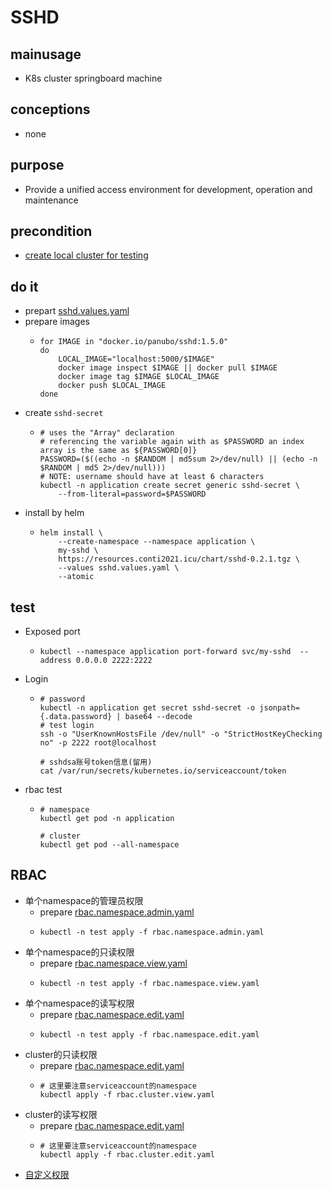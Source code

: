 # SSHD 

## mainusage
* K8s cluster springboard machine

## conceptions
* none

## purpose
* Provide a unified access environment for development, operation and maintenance

## precondition
* [create local cluster for testing](/kubernetes/basic/local.cluster.for.testing.md)

## do it
* prepart [sshd.values.yaml](sshd/sshd.values.yaml.md)
* prepare images
  * ```shell
    for IMAGE in "docker.io/panubo/sshd:1.5.0"
    do
        LOCAL_IMAGE="localhost:5000/$IMAGE"
        docker image inspect $IMAGE || docker pull $IMAGE
        docker image tag $IMAGE $LOCAL_IMAGE
        docker push $LOCAL_IMAGE
    done
    ```
* create `sshd-secret`
  * ```shell
    # uses the "Array" declaration
    # referencing the variable again with as $PASSWORD an index array is the same as ${PASSWORD[0]}
    PASSWORD=($((echo -n $RANDOM | md5sum 2>/dev/null) || (echo -n $RANDOM | md5 2>/dev/null)))
    # NOTE: username should have at least 6 characters
    kubectl -n application create secret generic sshd-secret \
        --from-literal=password=$PASSWORD
    ```
* install by helm
  * ```shell
    helm install \
        --create-namespace --namespace application \
        my-sshd \
        https://resources.conti2021.icu/chart/sshd-0.2.1.tgz \
        --values sshd.values.yaml \
        --atomic
    ```

## test
* Exposed port
  * ```shell
    kubectl --namespace application port-forward svc/my-sshd  --address 0.0.0.0 2222:2222
    ```
* Login
  * ```shell
    # password
    kubectl -n application get secret sshd-secret -o jsonpath={.data.password} | base64 --decode
    # test login
    ssh -o "UserKnownHostsFile /dev/null" -o "StrictHostKeyChecking no" -p 2222 root@localhost
    
    # sshdsa账号token信息(留用)
    cat /var/run/secrets/kubernetes.io/serviceaccount/token
    ```
* rbac test
  * ```shell
    # namespace
    kubectl get pod -n application
    
    # cluster
    kubectl get pod --all-namespace
    ```
    
## RBAC
* 单个namespace的管理员权限
  * prepare [rbac.namespace.admin.yaml](sshd/rbac.namespace.admin.yaml.md)
  * ```shell
    kubectl -n test apply -f rbac.namespace.admin.yaml
    ```
* 单个namespace的只读权限
  * prepare [rbac.namespace.view.yaml](sshd/rbac.namespace.view.yaml.md)
  * ```shell
    kubectl -n test apply -f rbac.namespace.view.yaml
    ```
* 单个namespace的读写权限
  * prepare [rbac.namespace.edit.yaml](sshd/rbac.namespace.edit.yaml.md)
  * ```shell
    kubectl -n test apply -f rbac.namespace.edit.yaml
    ```
* cluster的只读权限
  * prepare [rbac.namespace.edit.yaml](sshd/rbac.cluster.edit.yaml.md)
  * ```shell
    # 这里要注意serviceaccount的namespace
    kubectl apply -f rbac.cluster.view.yaml
    ```
* cluster的读写权限
  * prepare [rbac.namespace.edit.yaml](sshd/rbac.cluster.edit.yaml.md)
  * ```shell
    # 这里要注意serviceaccount的namespace
    kubectl apply -f rbac.cluster.edit.yaml
    ```    
* [自定义权限](../resources/rbac.md)